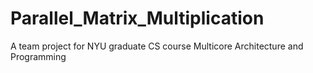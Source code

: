 # Parallel_Matrix_Multiplication
A team project for NYU graduate CS course Multicore Architecture and Programming
